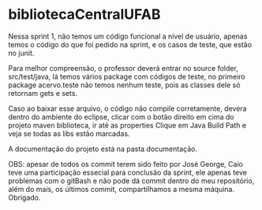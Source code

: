 # bibliotecaCentralUFAB

Nessa sprint 1, não temos um código funcional a nível de usuário, apenas temos o código do que foi pedido na sprint, e os casos de teste, que estão no junit. 

Para melhor compreensão, o professor deverá entrar no source folder, src/test/java, lá temos vários package com códigos de teste, no primeiro package acervo.teste não temos nenhum teste, pois as classes dele só retornam gets e sets. 

Caso ao baixar esse arquivo, o código não compile corretamente, devera dentro do ambiente do eclipse, clicar com o botão direito em cima 
do projeto maven biblioteca, ir até as properties Clique em Java Build Path e veja se todas as libs estão marcadas.

A documentação do projeto está na pasta documentação. 

OBS: apesar de todos os commit terem sido feito por José George, Caio teve uma participação essecial para conclusão da sprint, ele apenas teve problemas com o gitBash e não pode dá commit dentro do meu repositório, além do mais, os últimos commit, compartilhamos a mesma máquina. Obrigado.



